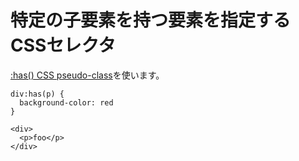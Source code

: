 # 特定の子要素を持つ要素を指定するCSSセレクタ

[:has() CSS pseudo-class](https://developer.mozilla.org/en-US/docs/Web/CSS/:has)を使います。

```
div:has(p) {
  background-color: red
}
```

```
<div>
  <p>foo</p>
</div>
```